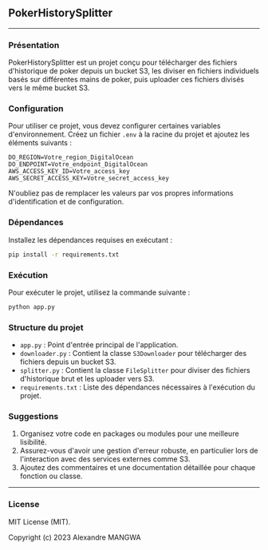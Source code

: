 
## PokerHistorySplitter

---

### Présentation

PokerHistorySplitter est un projet conçu pour télécharger des fichiers d'historique de poker depuis un bucket S3, les diviser en fichiers individuels basés sur différentes mains de poker, puis uploader ces fichiers divisés vers le même bucket S3.

### Configuration

Pour utiliser ce projet, vous devez configurer certaines variables d'environnement. Créez un fichier `.env` à la racine du projet et ajoutez les éléments suivants :

```plaintext
DO_REGION=Votre_region_DigitalOcean
DO_ENDPOINT=Votre_endpoint_DigitalOcean
AWS_ACCESS_KEY_ID=Votre_access_key
AWS_SECRET_ACCESS_KEY=Votre_secret_access_key
```

N'oubliez pas de remplacer les valeurs par vos propres informations d'identification et de configuration.

### Dépendances

Installez les dépendances requises en exécutant :

```bash
pip install -r requirements.txt
```

### Exécution

Pour exécuter le projet, utilisez la commande suivante :

```bash
python app.py
```

### Structure du projet

- `app.py` : Point d'entrée principal de l'application.
- `downloader.py` : Contient la classe `S3Downloader` pour télécharger des fichiers depuis un bucket S3.
- `splitter.py` : Contient la classe `FileSplitter` pour diviser des fichiers d'historique brut et les uploader vers S3.
- `requirements.txt` : Liste des dépendances nécessaires à l'exécution du projet.

### Suggestions

1. Organisez votre code en packages ou modules pour une meilleure lisibilité.
2. Assurez-vous d'avoir une gestion d'erreur robuste, en particulier lors de l'interaction avec des services externes comme S3.
3. Ajoutez des commentaires et une documentation détaillée pour chaque fonction ou classe.

---

### License

MIT License (MIT).

Copyright (c) 2023 Alexandre MANGWA